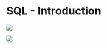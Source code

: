 # SQL - Introduction

![](https://s3.amazonaws.com/intranet-projects-files/holbertonschool-higher-level_programming+/272/rtcwz.jpg)

![](https://s3.amazonaws.com/intranet-projects-files/holbertonschool-higher-level_programming+/272/rtcwz.jpg)

